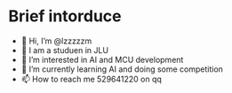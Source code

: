 # Brief intorduce

- 👋 Hi, I’m @lzzzzzm
- 👀 I am a studuen in JLU
- 👀 I’m interested in AI and MCU development
- 🌱 I’m currently learning AI and doing some competition
- 📫 How to reach me 529641220 on qq
